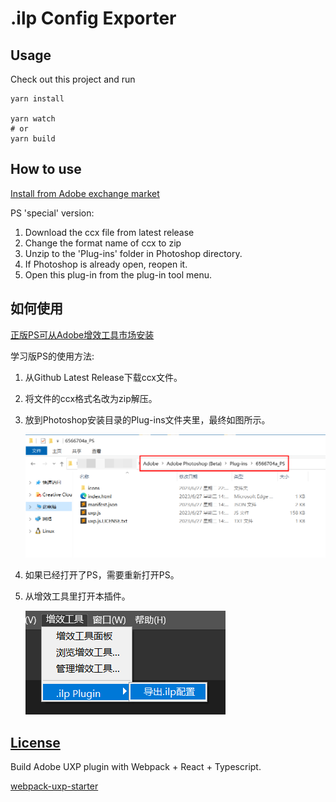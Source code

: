 # .ilp Config Exporter

## Usage

Check out this project and run

```
yarn install

yarn watch
# or
yarn build
```


## How to use

[Install from Adobe exchange market](https://exchange.adobe.com/apps/cc/6566704a)

PS 'special' version:
1. Download the ccx file from latest release
2. Change the format name of ccx to zip
3. Unzip to the 'Plug-ins' folder in Photoshop directory.
4. If Photoshop is already open, reopen it.
5. Open this plug-in from the plug-in tool menu.

## 如何使用
[正版PS可从Adobe增效工具市场安装](https://exchange.adobe.com/apps/cc/6566704a)

学习版PS的使用方法:

1. 从Github Latest Release下载ccx文件。
2. 将文件的ccx格式名改为zip解压。
3. 放到Photoshop安装目录的Plug-ins文件夹里，最终如图所示。

   ![路径](https://raw.githubusercontent.com/gzlock/images/master/ilp/path.png)
4. 如果已经打开了PS，需要重新打开PS。
5. 从增效工具里打开本插件。

   ![从增效工具里打开本插件](https://raw.githubusercontent.com/gzlock/images/master/ilp/plugin.png)

## [License](LICENSE)


Build Adobe UXP plugin with Webpack + React + Typescript.

[webpack-uxp-starter](https://github.com/emptykid/webpack-uxp-starter)
